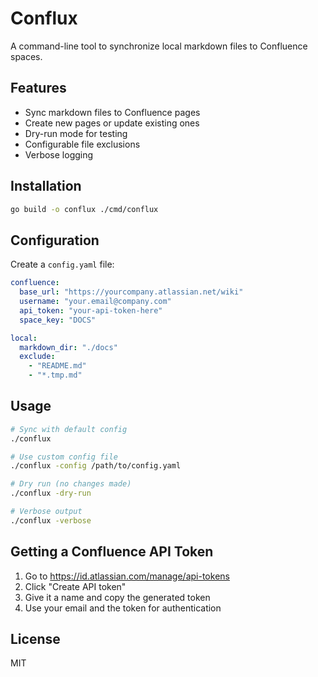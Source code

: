 # Conflux

A command-line tool to synchronize local markdown files to Confluence spaces.

## Features

- Sync markdown files to Confluence pages
- Create new pages or update existing ones
- Dry-run mode for testing
- Configurable file exclusions
- Verbose logging

## Installation

```bash
go build -o conflux ./cmd/conflux
```

## Configuration

Create a `config.yaml` file:

```yaml
confluence:
  base_url: "https://yourcompany.atlassian.net/wiki"
  username: "your.email@company.com" 
  api_token: "your-api-token-here"
  space_key: "DOCS"

local:
  markdown_dir: "./docs"
  exclude:
    - "README.md"
    - "*.tmp.md"
```

## Usage

```bash
# Sync with default config
./conflux

# Use custom config file
./conflux -config /path/to/config.yaml

# Dry run (no changes made)
./conflux -dry-run

# Verbose output
./conflux -verbose
```

## Getting a Confluence API Token

1. Go to https://id.atlassian.com/manage/api-tokens
2. Click "Create API token"
3. Give it a name and copy the generated token
4. Use your email and the token for authentication

## License

MIT